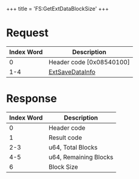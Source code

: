 +++
title = 'FS:GetExtDataBlockSize'
+++

# Request

| Index Word | Description                                                       |
|------------|-------------------------------------------------------------------|
| 0          | Header code \[0x08540100\]                                        |
| 1-4        | [ExtSaveDataInfo](Filesystem_services#extsavedatainfo "wikilink") |

# Response

| Index Word | Description           |
|------------|-----------------------|
| 0          | Header code           |
| 1          | Result code           |
| 2-3        | u64, Total Blocks     |
| 4-5        | u64, Remaining Blocks |
| 6          | Block Size            |
